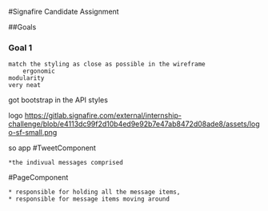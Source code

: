 #Signafire Candidate Assignment

##Goals

### Goal 1
    match the styling as close as possible in the wireframe
        ergonomic
    modularity
    very neat
    
    
got bootstrap in the API styles


logo
https://gitlab.signafire.com/external/internship-challenge/blob/e4113dc99f2d10b4ed9e92b7e47ab8472d08ade8/assets/logo-sf-small.png

so app
#TweetComponent
    
    *the indivual messages comprised

#PageComponent
    
    * responsible for holding all the message items,
    * responsible for message items moving around